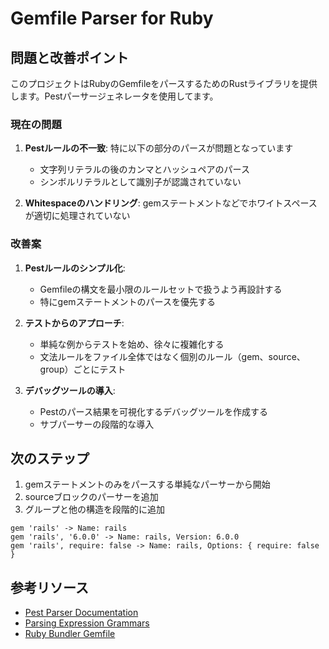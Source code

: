 # Gemfile Parser for Ruby

## 問題と改善ポイント

このプロジェクトはRubyのGemfileをパースするためのRustライブラリを提供します。Pestパーサージェネレータを使用してます。

### 現在の問題

1. **Pestルールの不一致**: 特に以下の部分のパースが問題となっています
   - 文字列リテラルの後のカンマとハッシュペアのパース
   - シンボルリテラルとして識別子が認識されていない

2. **Whitespaceのハンドリング**: gemステートメントなどでホワイトスペースが適切に処理されていない

### 改善案

1. **Pestルールのシンプル化**:
   - Gemfileの構文を最小限のルールセットで扱うよう再設計する
   - 特にgemステートメントのパースを優先する

2. **テストからのアプローチ**:
   - 単純な例からテストを始め、徐々に複雑化する
   - 文法ルールをファイル全体ではなく個別のルール（gem、source、group）ごとにテスト

3. **デバッグツールの導入**:
   - Pestのパース結果を可視化するデバッグツールを作成する
   - サブパーサーの段階的な導入

## 次のステップ

1. gemステートメントのみをパースする単純なパーサーから開始
2. sourceブロックのパーサーを追加
3. グループと他の構造を段階的に追加

```
gem 'rails' -> Name: rails
gem 'rails', '6.0.0' -> Name: rails, Version: 6.0.0
gem 'rails', require: false -> Name: rails, Options: { require: false }
```

## 参考リソース

- [Pest Parser Documentation](https://pest.rs/)
- [Parsing Expression Grammars](https://pest.rs/book/grammars/)
- [Ruby Bundler Gemfile](https://bundler.io/guides/gemfile.html)
